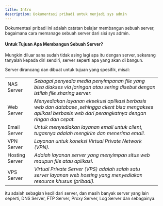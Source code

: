 ```yaml
---
title: Intro
description: Dokumentasi pribadi untuk menjadi sys admin
---
```


Dokumentasi pribadi ini adalah catatan belajar membangun sebuah server, bagaimana cara memanage sebuah server dari sisi sys admin.


#### Untuk Tujuan Apa Membangun Sebuah Server? 

Mungkin diluar sana sudah tidak asing lagi apa itu dengan server, sekarang tanyalah kepada diri sendiri, server seperti apa yang akan di bangun.

Server dirancang dan dibuat untuk tujuan yang spesifik, misal:

|                |                                         |
| ---------------| --------------------------------------- |
| NAS Server     | _Sebagai penyedia media penyimpanan file yang bisa diakses via jaringan atau sering disebut dengan istilah file sharing server._ |
| Web Server     | _Menyediakan layanan eksekusi aplikasi berbasis web dan database ,sehingga client bisa mengakses aplikasi berbasis web dari perangkatnya dengan ringan dan cepat._ |
| Email Server   | _Untuk menyediakan layanan email untuk client, tugasnya adalah mengirim dan menerima email._ |
| VPN Server     | _Layanan untuk koneksi Virtual Private Network (VPN)._|
| Hosting Server | _Adalah layanan server yang menyimpan situs web maupun file atau aplikasi_. |
| VPS Server     | _Virtual Private Server (VPS) adalah salah satu server layanan web hosting yang menyediakan resource khusus (pribadi)._ |

itu adalah sebagian kecil dari server, dan masih banyak server yang lain seperti, DNS Server, FTP Server, Proxy Server, Log Server dan sebagainya.

